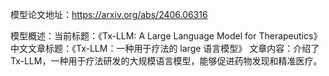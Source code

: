 模型论文地址：https://arxiv.org/abs/2406.06316

模型概述：当前标题：《Tx-LLM: A Large Language Model for Therapeutics》
中文文章标题：《Tx-LLM：一种用于疗法的 large 语言模型》
文章内容：介绍了Tx-LLM，一种用于疗法研发的大规模语言模型，能够促进药物发现和精准医疗。
